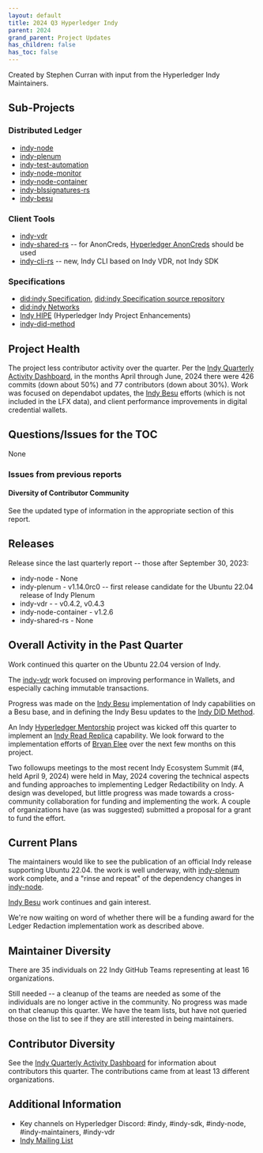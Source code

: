 ```yaml
---
layout: default
title: 2024 Q3 Hyperledger Indy
parent: 2024
grand_parent: Project Updates
has_children: false
has_toc: false
---
```


Created by Stephen Curran with input from the Hyperledger Indy Maintainers.

## Sub-Projects

### **Distributed Ledger**

- [indy-node]
- [indy-plenum]
- [indy-test-automation]
- [indy-node-monitor]
- [indy-node-container]
- [indy-blssignatures-rs]
- [indy-besu]

[indy-node]: https://github.com/hyperledger/indy-node
[indy-plenum]: https://github.com/hyperledger/indy-plenum
[indy-test-automation]: https://github.com/hyperledger/indy-test-automation
[indy-node-monitor]: https://github.com/hyperledger/indy-node-monitor
[indy-node-container]: https://github.com/hyperledger/indy-node-container
[indy-blssignatures-rs]: https://github.com/hyperledger/indy-blssignatures-rs
[indy-besu]: https://github.com/hyperledger/indy-besu

### **Client Tools**

- [indy-vdr]
- [indy-shared-rs] -- for AnonCreds, [Hyperledger AnonCreds] should be used
- [indy-cli-rs] -- new, Indy CLI based on Indy VDR, not Indy SDK

[indy-vdr]: https://github.com/hyperledger/indy-vdr
[indy-shared-rs]: https://github.com/hyperledger/indy-shared-rs
[indy-cli-rs]: https://github.com/hyperledger/indy-cli-rs
[Hyperledger AnonCreds]: https://github.com/hyperledger/anoncreds-rs

### **Specifications**

- [did:indy Specification], [did:indy Specification source repository]
- [did:indy Networks]
- [Indy HIPE] (Hyperledger Indy Project Enhancements)
- [indy-did-method]

[did:indy Specification]: https://hyperledger.github.io/indy-did-method/
[did:indy Specification source repository]: https://github.com/hyperledger/indy-did-method
[did:indy Networks]: https://github.com/hyperledger/indy-did-networks
[Indy HIPE]: https://github.com/hyperledger/indy-hipe
[indy-did-method]: https://github.com/hyperledger/indy-did-method

## Project Health

The project less contributor activity over the quarter. Per the [Indy Quarterly
Activity Dashboard], in the months April through June, 2024 there were 426
commits (down about 50%) and 77 contributors (down about 30%). Work was focused
on dependabot updates, the [Indy Besu] efforts (which is not included in the LFX
data), and client performance improvements in digital credential wallets.

[Indy Quarterly Activity Dashboard]: https://insights.lfx.linuxfoundation.org/foundation/lf-decentralized-trust/overview/github?project=indy&routedFrom=Github&bestPractice=false&dateFilters=Last%20Quarter&dateRange=2024-04-01%20to%202024-06-30&compare=PP&granularity=week&hideBots=true

## Questions/Issues for the TOC

None

### Issues from previous reports

#### **Diversity of Contributor Community**

See the updated type of information in the appropriate section of this report.

## Releases

Release since the last quarterly report -- those after September 30, 2023:

- indy-node - None
- indy-plenum - v1.14.0rc0 -- first release candidate for the Ubuntu 22.04 release of Indy Plenum
- indy-vdr -  - v0.4.2, v0.4.3
- indy-node-container - v1.2.6
- indy-shared-rs - None

## Overall Activity in the Past Quarter

Work continued this quarter on the Ubuntu 22.04 version of Indy.

The [indy-vdr] work focused on improving performance in Wallets, and especially
caching immutable transactions.

Progress was made on the [Indy Besu] implementation of Indy capabilities on
a Besu base, and in defining the Indy Besu updates to the [Indy DID Method].

[Indy Besu]: https://github.com/hyperledger/indy-besu
[Indy DID Method]: https://github.com/hyperledger/indy-did-method

An Indy [Hyperledger Mentorship] project was kicked off this quarter to
implement an [Indy Read Replica] capability. We look forward to the
implementation efforts of [Bryan Elee] over the next few months on this project.

[Hyperledger Mentorship]: https://wiki.hyperledger.org/display/INTERN/Hyperledger+Mentorship+Program
[Indy Read Replica]: https://wiki.hyperledger.org/display/INTERN/Project+Plan+-+Indy+Read+Replica+Implementation
[Bryan Elee]: https://github.com/rxbryan

Two followups meetings to the most recent Indy Ecosystem Summit (#4, held April
9, 2024) were held in May, 2024 covering the technical aspects and funding
approaches to implementing Ledger Redactibility on Indy. A design was developed,
but little progress was made towards a cross-community collaboration for funding
and implementing the work. A couple of organizations have (as was suggested)
submitted a proposal for a grant to fund the effort.

## Current Plans

The maintainers would like to see the publication of an official Indy release
supporting Ubuntu 22.04. the work is well underway, with [indy-plenum] work
complete, and a "rinse and repeat" of the dependency changes in [indy-node].

[Indy Besu] work continues and gain interest.

We're now waiting on word of whether there will be a funding award for the
Ledger Redaction implementation work as described above.

## Maintainer Diversity

There are 35 individuals on 22 Indy GitHub Teams representing at least 16 organizations.

Still needed -- a cleanup of the teams are needed as some of the individuals are
no longer active in the community. No progress was made on that cleanup this
quarter. We have the team lists, but have not queried those on the list to see
if they are still interested in being maintainers.

## Contributor Diversity

See the [Indy Quarterly Activity Dashboard] for information about contributors
this quarter. The contributions came from at least 13 different
organizations.

## Additional Information

- Key channels on Hyperledger Discord: \#indy, \#indy-sdk,
\#indy-node, \#indy-maintainers, \#indy-vdr
- [Indy Mailing List](https://lists.hyperledger.org/g/indy)
